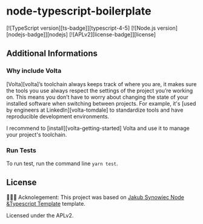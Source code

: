 # node-typescript-boilerplate

[![TypeScript version][ts-badge]][typescript-4-5]
[![Node.js version][nodejs-badge]][nodejs]
[![APLv2][license-badge]][license]



## Additional Informations

### Why include Volta

[Volta][volta]’s toolchain always keeps track of where you are, it makes sure the tools you use always respect the settings of the project you’re working on. This means you don’t have to worry about changing the state of your installed software when switching between projects. For example, it's [used by engineers at LinkedIn][volta-tomdale] to standardize tools and have reproducible development environments.

I recommend to [install][volta-getting-started] Volta and use it to manage your project's toolchain.

### Run Tests

To run test, run the command line `yarn test`.


## License

👩🏻‍💻 Acknolegement: This project was based on [Jakub Synowiec Node &Typescript Template](https://github.com/jsynowiec/node-typescript-boilerplate) template.

Licensed under the APLv2.